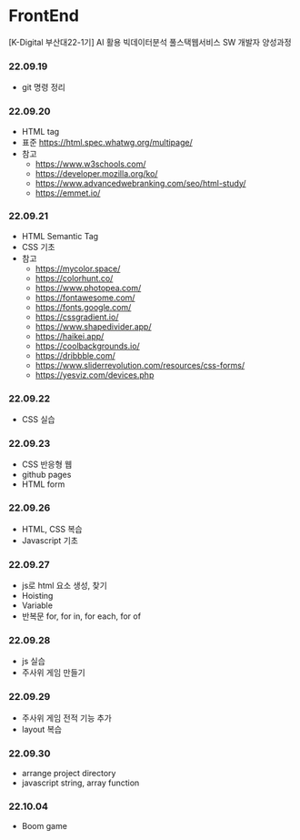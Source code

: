 # FrontEnd
[K-Digital 부산대22-1기] AI 활용 빅데이터분석 풀스택웹서비스 SW 개발자 양성과정

### 22.09.19
+ git 명령 정리

### 22.09.20
+ HTML tag
+ 표준 https://html.spec.whatwg.org/multipage/
+ 참고 
  + https://www.w3schools.com/
  + https://developer.mozilla.org/ko/
  + https://www.advancedwebranking.com/seo/html-study/
  + https://emmet.io/

### 22.09.21
+ HTML Semantic Tag
+ CSS 기초
+ 참고
  + https://mycolor.space/
  + https://colorhunt.co/
  + https://www.photopea.com/
  + https://fontawesome.com/
  + https://fonts.google.com/
  + https://cssgradient.io/
  + https://www.shapedivider.app/
  + https://haikei.app/
  + https://coolbackgrounds.io/
  + https://dribbble.com/
  + https://www.sliderrevolution.com/resources/css-forms/
  + https://yesviz.com/devices.php

### 22.09.22
+ CSS 실습

### 22.09.23
+ CSS 반응형 웹
+ github pages
+ HTML form

### 22.09.26
+ HTML, CSS 복습
+ Javascript 기초 

### 22.09.27
+ js로 html 요소 생성, 찾기
+ Hoisting
+ Variable
+ 반복문 for, for in, for each, for of
       
### 22.09.28
+ js 실습
+ 주사위 게임 만들기

### 22.09.29
+ 주사위 게임 전적 기능 추가
+ layout 복습

### 22.09.30
+ arrange project directory
+ javascript string, array function

### 22.10.04
+ Boom game


<!-- 미리보기 ctrl + shift + v -->
